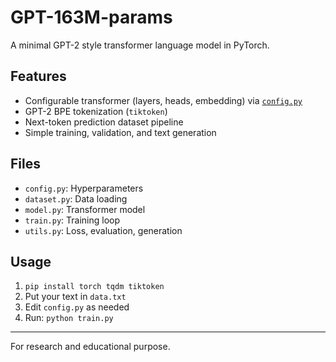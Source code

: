 # GPT-163M-params

A minimal GPT-2 style transformer language model in PyTorch.

## Features

- Configurable transformer (layers, heads, embedding) via [`config.py`](config.py)
- GPT-2 BPE tokenization (`tiktoken`)
- Next-token prediction dataset pipeline
- Simple training, validation, and text generation

## Files

- `config.py`: Hyperparameters
- `dataset.py`: Data loading
- `model.py`: Transformer model
- `train.py`: Training loop
- `utils.py`: Loss, evaluation, generation

## Usage

1. `pip install torch tqdm tiktoken`
2. Put your text in `data.txt`
3. Edit `config.py` as needed
4. Run: `python train.py`

---

For research and educational purpose.
